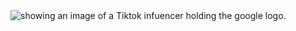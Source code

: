 <picture>
  <source media="(prefers-color-scheme: dark)" srcset="https://user-images.githubusercontent.com/70811215/174657863-921dbf11-2969-4b28-b028-720c50bb199d.png">
  <img alt="showing an image of a Tiktok infuencer holding the google logo." src="https://user-images.githubusercontent.com/70811215/174658053-221c145f-a2ea-403c-bf50-7f6c679bba2e.png">
</picture>
